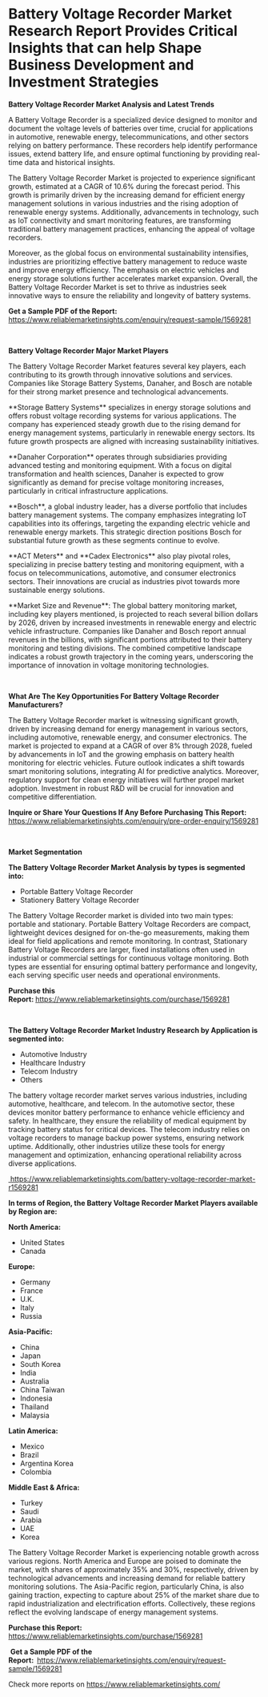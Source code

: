 <p><h1>Battery Voltage Recorder Market Research Report Provides Critical Insights that can help Shape Business Development and Investment Strategies</h1></p><p><strong>Battery Voltage Recorder Market Analysis and Latest Trends</strong></p>
<p><p>A Battery Voltage Recorder is a specialized device designed to monitor and document the voltage levels of batteries over time, crucial for applications in automotive, renewable energy, telecommunications, and other sectors relying on battery performance. These recorders help identify performance issues, extend battery life, and ensure optimal functioning by providing real-time data and historical insights.</p><p>The Battery Voltage Recorder Market is projected to experience significant growth, estimated at a CAGR of 10.6% during the forecast period. This growth is primarily driven by the increasing demand for efficient energy management solutions in various industries and the rising adoption of renewable energy systems. Additionally, advancements in technology, such as IoT connectivity and smart monitoring features, are transforming traditional battery management practices, enhancing the appeal of voltage recorders. </p><p>Moreover, as the global focus on environmental sustainability intensifies, industries are prioritizing effective battery management to reduce waste and improve energy efficiency. The emphasis on electric vehicles and energy storage solutions further accelerates market expansion. Overall, the Battery Voltage Recorder Market is set to thrive as industries seek innovative ways to ensure the reliability and longevity of battery systems.</p></p>
<p><strong>Get a Sample PDF of the Report:&nbsp;</strong> <a href="https://www.reliablemarketinsights.com/enquiry/request-sample/1569281?utm_campaign=2606&utm_medium=2&utm_source=Github&utm_content=ia&utm_term=09042025&utm_id=battery-voltage-recorder">https://www.reliablemarketinsights.com/enquiry/request-sample/1569281</a></p>
<p>&nbsp;</p>
<p><strong>Battery Voltage Recorder Major Market Players</strong></p>
<p><p>The Battery Voltage Recorder Market features several key players, each contributing to its growth through innovative solutions and services. Companies like Storage Battery Systems, Danaher, and Bosch are notable for their strong market presence and technological advancements.</p><p>**Storage Battery Systems** specializes in energy storage solutions and offers robust voltage recording systems for various applications. The company has experienced steady growth due to the rising demand for energy management systems, particularly in renewable energy sectors. Its future growth prospects are aligned with increasing sustainability initiatives.</p><p>**Danaher Corporation** operates through subsidiaries providing advanced testing and monitoring equipment. With a focus on digital transformation and health sciences, Danaher is expected to grow significantly as demand for precise voltage monitoring increases, particularly in critical infrastructure applications.</p><p>**Bosch**, a global industry leader, has a diverse portfolio that includes battery management systems. The company emphasizes integrating IoT capabilities into its offerings, targeting the expanding electric vehicle and renewable energy markets. This strategic direction positions Bosch for substantial future growth as these segments continue to evolve.</p><p>**ACT Meters** and **Cadex Electronics** also play pivotal roles, specializing in precise battery testing and monitoring equipment, with a focus on telecommunications, automotive, and consumer electronics sectors. Their innovations are crucial as industries pivot towards more sustainable energy solutions.</p><p>**Market Size and Revenue**: The global battery monitoring market, including key players mentioned, is projected to reach several billion dollars by 2026, driven by increased investments in renewable energy and electric vehicle infrastructure. Companies like Danaher and Bosch report annual revenues in the billions, with significant portions attributed to their battery monitoring and testing divisions. The combined competitive landscape indicates a robust growth trajectory in the coming years, underscoring the importance of innovation in voltage monitoring technologies.</p></p>
<p>&nbsp;</p>
<p><strong>What Are The Key Opportunities For Battery Voltage Recorder Manufacturers?</strong></p>
<p><p>The Battery Voltage Recorder market is witnessing significant growth, driven by increasing demand for energy management in various sectors, including automotive, renewable energy, and consumer electronics. The market is projected to expand at a CAGR of over 8% through 2028, fueled by advancements in IoT and the growing emphasis on battery health monitoring for electric vehicles. Future outlook indicates a shift towards smart monitoring solutions, integrating AI for predictive analytics. Moreover, regulatory support for clean energy initiatives will further propel market adoption. Investment in robust R&D will be crucial for innovation and competitive differentiation.</p></p>
<p><strong>Inquire or Share Your Questions If Any Before Purchasing This Report:</strong> <a href="https://www.reliablemarketinsights.com/enquiry/pre-order-enquiry/1569281?utm_campaign=2606&utm_medium=2&utm_source=Github&utm_content=ia&utm_term=09042025&utm_id=battery-voltage-recorder">https://www.reliablemarketinsights.com/enquiry/pre-order-enquiry/1569281</a></p>
<p>&nbsp;</p>
<p><strong>Market Segmentation</strong></p>
<p><strong>The Battery Voltage Recorder Market Analysis by types is segmented into:</strong></p>
<p><ul><li>Portable Battery Voltage Recorder</li><li>Stationery Battery Voltage Recorder</li></ul></p>
<p><p>The Battery Voltage Recorder market is divided into two main types: portable and stationary. Portable Battery Voltage Recorders are compact, lightweight devices designed for on-the-go measurements, making them ideal for field applications and remote monitoring. In contrast, Stationary Battery Voltage Recorders are larger, fixed installations often used in industrial or commercial settings for continuous voltage monitoring. Both types are essential for ensuring optimal battery performance and longevity, each serving specific user needs and operational environments.</p></p>
<p><strong>Purchase this Report:&nbsp;</strong><a href="https://www.reliablemarketinsights.com/purchase/1569281?utm_campaign=2606&utm_medium=2&utm_source=Github&utm_content=ia&utm_term=09042025&utm_id=battery-voltage-recorder">https://www.reliablemarketinsights.com/purchase/1569281</a></p>
<p>&nbsp;</p>
<p><strong>The Battery Voltage Recorder Market Industry Research by Application is segmented into:</strong></p>
<p><ul><li>Automotive Industry</li><li>Healthcare Industry</li><li>Telecom Industry</li><li>Others</li></ul></p>
<p><p>The battery voltage recorder market serves various industries, including automotive, healthcare, and telecom. In the automotive sector, these devices monitor battery performance to enhance vehicle efficiency and safety. In healthcare, they ensure the reliability of medical equipment by tracking battery status for critical devices. The telecom industry relies on voltage recorders to manage backup power systems, ensuring network uptime. Additionally, other industries utilize these tools for energy management and optimization, enhancing operational reliability across diverse applications.</p></p>
<p><a href="https://www.reliablemarketinsights.com/battery-voltage-recorder-market-r1569281?utm_campaign=2606&utm_medium=2&utm_source=Github&utm_content=ia&utm_term=09042025&utm_id=battery-voltage-recorder">&nbsp;https://www.reliablemarketinsights.com/battery-voltage-recorder-market-r1569281</a></p>
<p><strong>In terms of Region, the Battery Voltage Recorder Market Players available by Region are:</strong></p>
<p>
    <p> <strong> North America: </strong>
        <ul>
            <li>United States</li>
            <li>Canada</li>
        </ul>
        </p> 
    <p> <strong> Europe: </strong>
        <ul>
            <li>Germany</li>
            <li>France</li>
            <li>U.K.</li>
            <li>Italy</li>
            <li>Russia</li>
        </ul>
        </p> 
    <p> <strong> Asia-Pacific: </strong>
        <ul>
            <li>China</li>
            <li>Japan</li>
            <li>South Korea</li>
            <li>India</li>
            <li>Australia</li>
            <li>China Taiwan</li>
            <li>Indonesia</li>
            <li>Thailand</li>
            <li>Malaysia</li>
        </ul>
        </p> 
    <p> <strong> Latin America: </strong>
        <ul>
            <li>Mexico</li>
            <li>Brazil</li>
            <li>Argentina Korea</li>
            <li>Colombia</li>
        </ul>
        </p> 
    <p> <strong> Middle East & Africa: </strong>
        <ul>
            <li>Turkey</li>
            <li>Saudi</li>
            <li>Arabia</li>
            <li>UAE</li>
            <li>Korea</li>
        </ul>
    </p>
    </p>
<p><p>The Battery Voltage Recorder Market is experiencing notable growth across various regions. North America and Europe are poised to dominate the market, with shares of approximately 35% and 30%, respectively, driven by technological advancements and increasing demand for reliable battery monitoring solutions. The Asia-Pacific region, particularly China, is also gaining traction, expecting to capture about 25% of the market share due to rapid industrialization and electrification efforts. Collectively, these regions reflect the evolving landscape of energy management systems.</p></p>
<p><strong>Purchase this Report: </strong><a href="https://www.reliablemarketinsights.com/purchase/1569281?utm_campaign=2606&utm_medium=2&utm_source=Github&utm_content=ia&utm_term=09042025&utm_id=battery-voltage-recorder">https://www.reliablemarketinsights.com/purchase/1569281</a></p>
<p>&nbsp;<strong>Get a Sample PDF of the Report:&nbsp;&nbsp;</strong><a href="https://www.reliablemarketinsights.com/enquiry/request-sample/1569281?utm_campaign=2606&utm_medium=2&utm_source=Github&utm_content=ia&utm_term=09042025&utm_id=battery-voltage-recorder">https://www.reliablemarketinsights.com/enquiry/request-sample/1569281</a></p>
<p><strong></strong></p>
<p>Check more reports on <a href="https://www.reliablemarketinsights.com/?utm_campaign=2606&utm_medium=2&utm_source=Github&utm_content=ia&utm_term=09042025&utm_id=battery-voltage-recorder">https://www.reliablemarketinsights.com/</a></p>
